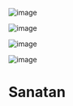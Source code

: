 ![image](https://user-images.githubusercontent.com/114810475/234859571-cfc81a04-ea30-4f54-a902-d04569c25556.png)


![image](https://user-images.githubusercontent.com/114810475/233992017-6792a760-53eb-4019-b4ba-5810127daf5b.png)


![image](https://user-images.githubusercontent.com/114810475/233992063-472db852-791d-476f-9ef3-1f13e2e936df.png)


![image](https://user-images.githubusercontent.com/114810475/233992102-ea7cc4e3-4b0c-4957-8683-47de1d994859.png)
# Sanatan
